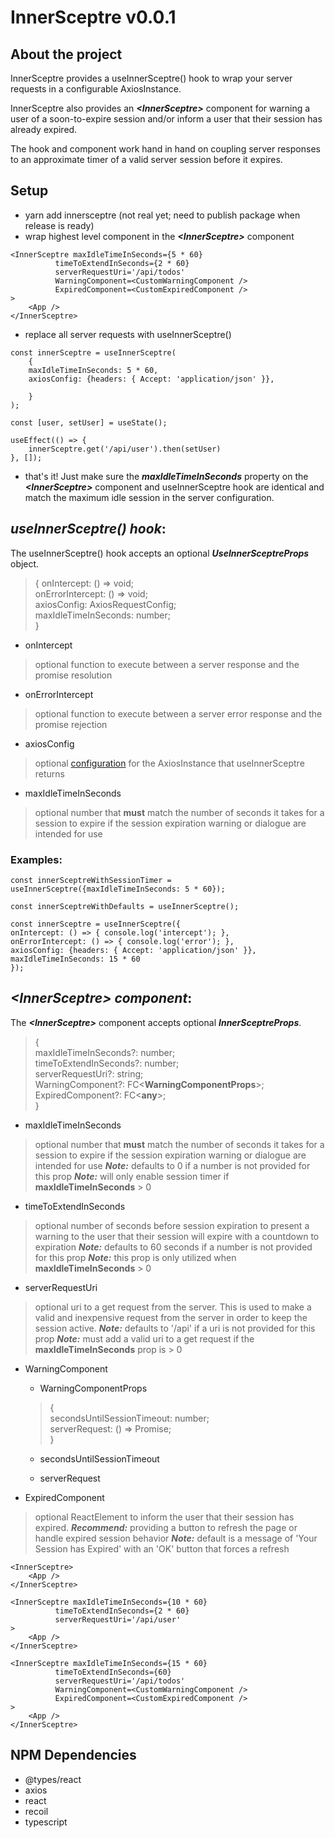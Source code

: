 
# InnerSceptre v0.0.1

## About the project

InnerSceptre provides a useInnerSceptre() hook to wrap your server requests in a configurable AxiosInstance.

InnerSceptre also provides an ***<***InnerSceptre***>*** component for warning a user of a soon-to-expire session
and/or inform a user that their session has already expired.

The hook and component work hand in hand on coupling server responses to an approximate timer of a valid server session before it expires.

## Setup
- yarn add innersceptre (not real yet; need to publish package when release is ready)
- wrap highest level component in the ***<***InnerSceptre***>*** component
```
<InnerSceptre maxIdleTimeInSeconds={5 * 60}
	      timeToExtendInSeconds={2 * 60}
	      serverRequestUri='/api/todos'
	      WarningComponent=<CustomWarningComponent />
	      ExpiredComponent=<CustomExpiredComponent />
>
    <App />
</InnerSceptre>
```
- replace all server requests with useInnerSceptre()
```
const innerSceptre = useInnerSceptre(
    {
	maxIdleTimeInSeconds: 5 * 60,
	axiosConfig: {headers: { Accept: 'application/json' }},

    }
);

const [user, setUser] = useState();

useEffect(() => {
    innerSceptre.get('/api/user').then(setUser)
}, []);
```
- that's it! Just make sure the ***maxIdleTimeInSeconds*** property on the ***<***InnerSceptre***>*** component and useInnerSceptre hook are identical and match the maximum idle session in the server configuration.
    
## ***useInnerSceptre() hook***:

The useInnerSceptre() hook accepts an optional ***UseInnerSceptreProps*** object.

>{
  onIntercept: () => void;  
  onErrorIntercept: () => void;  
  axiosConfig: AxiosRequestConfig;  
  maxIdleTimeInSeconds: number;  
}

* onIntercept
> optional function to execute between a server response and the promise resolution
* onErrorIntercept
> optional function to execute between a server error response and the promise rejection
* axiosConfig
> optional [configuration](https://axios-http.com/docs/req_config) for the AxiosInstance that useInnerSceptre returns
* maxIdleTimeInSeconds
> optional number that **must** match the number of seconds it takes for a session to expire if the session expiration warning or dialogue are intended for use

### Examples:

```
const innerSceptreWithSessionTimer = useInnerSceptre({maxIdleTimeInSeconds: 5 * 60});
```

```
const innerSceptreWithDefaults = useInnerSceptre();
```

```
const innerSceptre = useInnerSceptre({
onIntercept: () => { console.log('intercept'); },
onErrorIntercept: () => { console.log('error'); },
axiosConfig: {headers: { Accept: 'application/json' }},
maxIdleTimeInSeconds: 15 * 60
});
```

## ***<***InnerSceptre***>*** ***component***:

The ***<***InnerSceptre***>*** component accepts optional ***InnerSceptreProps***.

>{  
  maxIdleTimeInSeconds?: number;  
  timeToExtendInSeconds?: number;  
  serverRequestUri?: string;  
  WarningComponent?: FC<**WarningComponentProps**>;  
  ExpiredComponent?: FC<**any**>;  
}

* maxIdleTimeInSeconds
> optional number that **must** match the number of seconds it takes for a session to expire if the session expiration warning or dialogue are intended for use
> ***Note:*** defaults to 0 if a number is not provided for this prop
> ***Note:*** will only enable session timer if **maxIdleTimeInSeconds** > 0
* timeToExtendInSeconds
> optional number of seconds before session expiration to present a warning to the user that their session will expire with a countdown to expiration
> ***Note:*** defaults to 60 seconds if a number is not provided for this prop
> ***Note:*** this prop is only utilized when **maxIdleTimeInSeconds** > 0
* serverRequestUri
> optional uri to a get request from the server. This is used to make a valid and inexpensive request from the server in order to keep the session active.
> ***Note:*** defaults to '/api' if a uri is not provided for this prop
> ***Note:*** must add a valid uri to a get request if the **maxIdleTimeInSeconds** prop is > 0
* WarningComponent
	- WarningComponentProps
	>{  
  secondsUntilSessionTimeout: number;  
  serverRequest: () => Promise<any>;  
}

	- secondsUntilSessionTimeout
	>
	- serverRequest
	> 
	
* ExpiredComponent
> optional ReactElement to inform the user that their session has expired.
> ***Recommend:*** providing a button to refresh the page or handle expired session behavior
> ***Note:*** default is a message of 'Your Session has Expired' with an 'OK' button that forces a refresh
	
```
<InnerSceptre>
    <App />
</InnerSceptre>
```
```
<InnerSceptre maxIdleTimeInSeconds={10 * 60}
	      timeToExtendInSeconds={2 * 60}
	      serverRequestUri='/api/user'
>
    <App />
</InnerSceptre>
```
```
<InnerSceptre maxIdleTimeInSeconds={15 * 60}
	      timeToExtendInSeconds={60}
	      serverRequestUri='/api/todos'
	      WarningComponent=<CustomWarningComponent />
	      ExpiredComponent=<CustomExpiredComponent />
>
    <App />
</InnerSceptre>
```

## NPM Dependencies
* @types/react
* axios
* react
* recoil
* typescript
